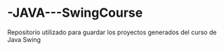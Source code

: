# -JAVA---SwingCourse
Repositorio utilizado para guardar los proyectos generados del curso de Java Swing
